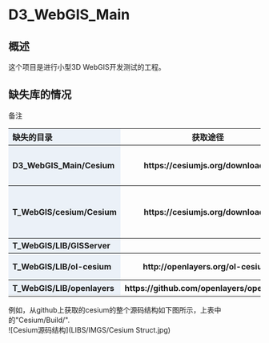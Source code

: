 # D3_WebGIS_Main

## 概述
这个项目是进行小型3D WebGIS开发测试的工程。

## 缺失库的情况
<style>
table th:first-of-type{
width:100px;
height:30px;
font-wight:bold;
text-align:left;
background:rgba(158,188,226,0.2);
}
</style>

<table>
<thead>
<tr>
<th>缺失的目录</th>
<th>获取途径</th>
<th">备注</th>
</tr>
</thead>
<tr>
<th>D3_WebGIS_Main/Cesium</th>
<th>https://cesiumjs.org/downloads/</th>
<th>可以下载其源代码，然后整体的放入以上位置。</th>
</tr>
<tr>
<th>T_WebGIS/cesium/Cesium</th>
<th>https://cesiumjs.org/downloads/</th>
<th>同上，但可以使用build后的Cesium发布包,其目录为"Cesium/Build/"</th>
</tr>
<tr>
<th>T_WebGIS/LIB/GISServer</th>
<th></th>
<th></th>
</tr>
<tr>
<th>T_WebGIS/LIB/ol-cesium</th>
<th>http://openlayers.org/ol-cesium/</th>
<th>OpenLayer版本的Cesium</th>
</tr>
<tr>
<th>T_WebGIS/LIB/openlayers</th>
<th>https://github.com/openlayers/openlayers</th>
<th>openlayer 库</th>
</tr>
</table>
例如，从github上获取的cesium的整个源码结构如下图所示，上表中的"Cesium/Build/".
<br>![Cesium源码结构](LIBS/IMGS/Cesium Struct.jpg)

